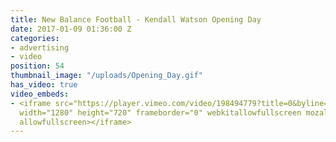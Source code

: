 ```yaml
---
title: New Balance Football - Kendall Watson Opening Day
date: 2017-01-09 01:36:00 Z
categories:
- advertising
- video
position: 54
thumbnail_image: "/uploads/Opening_Day.gif"
has_video: true
video_embeds:
- <iframe src="https://player.vimeo.com/video/198494779?title=0&byline=0&portrait=0"
  width="1280" height="720" frameborder="0" webkitallowfullscreen mozallowfullscreen
  allowfullscreen></iframe>
---
```


